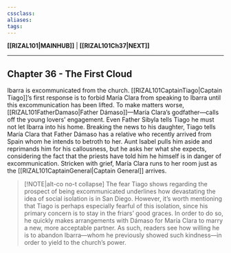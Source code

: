 ```yaml
---
cssclass:
aliases:
tags:
---
```

**[[RIZAL101|MAINHUB]]** | **[[RIZAL101Ch37|NEXT]]**

---
## Chapter 36 - The First Cloud
Ibarra is excommunicated from the church. [[RIZAL101CaptainTiago|Captain Tiago]]’s first response is to forbid María Clara from speaking to Ibarra until this excommunication has been lifted. To make matters worse, [[RIZAL101FatherDamaso|Father Dámaso]]—María Clara’s godfather—calls off the young lovers’ engagement. Even Father Sibyla tells Tiago he must not let Ibarra into his home. Breaking the news to his daughter, Tiago tells María Clara that Father Dámaso has a relative who recently arrived from Spain whom he intends to betroth to her. Aunt Isabel pulls him aside and reprimands him for his callousness, but he asks her what she expects, considering the fact that the priests have told him he himself is in danger of excommunication. Stricken with grief, María Clara runs to her room just as the [[RIZAL101CaptainGeneral|Captain General]] arrives.

>[!NOTE|alt-co no-t collapse]
> The fear Tiago shows regarding the prospect of being excommunicated underlines how devastating the idea of social isolation is in San Diego. However, it’s worth mentioning that Tiago is perhaps especially fearful of this isolation, since his primary concern is to stay in the friars’ good graces. In order to do so, he quickly makes arrangements with Dámaso for María Clara to marry a new, more acceptable partner. As such, readers see how willing he is to abandon Ibarra—whom he previously showed such kindness—in order to yield to the church’s power.